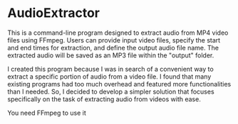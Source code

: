# AudioExtractor
This is a command-line program designed to extract audio from MP4 video files using FFmpeg. Users can provide input video files, specify the start and end times for extraction, and define the output audio file name. The extracted audio will be saved as an MP3 file within the "output" folder.

I created this program because I was in search of a convenient way to extract a specific portion of audio from a video file. I found that many existing programs had too much overhead and featured more functionalities than I needed. So, I decided to develop a simpler solution that focuses specifically on the task of extracting audio from videos with ease.

You need FFmpeg to use it

